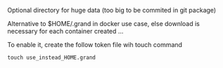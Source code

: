 Optional directory for huge data (too big to be commited in git package) 

Alternative to $HOME/.grand in docker use case, else download is necessary for each container created ...

To enable it, create the follow token file wih touch command

```
touch use_instead_HOME.grand
```
